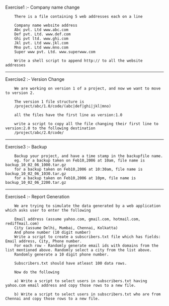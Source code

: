 
Exercise1 :- Company name change

        There is a file containing 5 web addresses each on a line

        Company name website address 
        Abc pvt. Ltd www.abc.com 
        Def pvt. Ltd. www.def.com 
        Ghi pvt ltd. www.ghi.com 
        Jkl pvt. Ltd www.jkl.com 
        Mno pvt. Ltd www.mno.com
        Super www pvt. Ltd. www.superwww.com

        Write a shell script to append http:// to all the website addresses

------------------------------------------------------------------------------------------------------------------------------
Exercise2 :- Version Change

        We are working on version 1 of a project, and now we want to move to version 2.

        The version 1 file structure is 
        /project/abc/1.0/code/(abc|def|ghi|jkl|mno)

        all the files have the first line as version:1.0

        write a script to copy all the file changing their first line to version:2.0 to the following destination 
        /project/abc/2.0/code/


------------------------------------------------------------------------------------------------------------------------------------------

Exercise3 :- Backup

        Backup your project, and have a time stamp in the backupfile name. 
        eg. for a backup taken on Feb10,2006 at 10am, file name is backup_10_02_06_1000.tar.gz 
        for a backup taken on Feb10,2006 at 10:30am, file name is backup_10_02_06_1030.tar.gz 
        for a backup taken on Feb10,2006 at 10pm, file name is backup_10_02_06_2200.tar.gz

------------------------------------------------------------------------------------------------------------------------------------------


Exercise4 :- Report Generation

        We are trying to simulate the data generated by a web application which asks user to enter the following

        Email address (assume yahoo.com, gmail.com, hotmail.com, rediffmail.com)
        City (assume Delhi, Mumbai, Chennai, Kolkatta)
        And phone number (10 digit number)
        Write a script to create a subscribers.txt file which has fields: Email address, City, Phone number. 
        For each row - Randomly generate email ids with domains from the list mentioned above. Randomly select a city from the list above.  
        Randomly generate a 10 digit phone number.

        Subscribers.txt should have atleast 100 data rows.

        Now do the following

        a) Write a script to select users in subscribers.txt having yahoo.com email address and copy those rows to a new file.

        b) Write a script to select users in subscribers.txt who are from Chennai and copy those rows to a new file.

